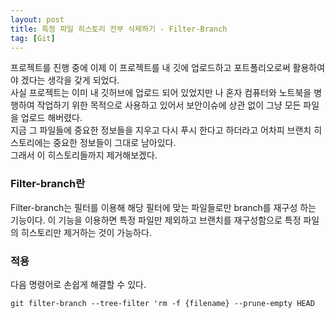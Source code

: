 ```yaml
---
layout: post
title: 특정 파일 히스토리 전부 삭제하기 - Filter-Branch
tag: [Git]
---
```


프로젝트를 진행 중에 이제 이 프로젝트를 내 깃에 업로드하고 포트폴리오로써 활용하여야 겠다는 생각을 갖게 되었다.  
사실 프로젝트는 이미 내 깃허브에 업로드 되어 있었지만 나 혼자 컴퓨터와 노트북을 병행하여 작업하기 위한 목적으로 사용하고 있어서 보안이슈에 상관 없이 그냥 모든 파일을 업로드 해버렸다.  
지금 그 파일들에 중요한 정보들을 지우고 다시 푸시 한다고 하더라고 어차피 브랜치 히스토리에는 중요한 정보들이 그대로 남아있다.  
그래서 이 히스토리들까지 제거해보겠다.

### Filter-branch란
Filter-branch는 필터를 이용해 해당 필터에 맞는 파일들로만 branch를 재구성 하는 기능이다.
이 기능을 이용하면 특정 파일만 제외하고 브랜치를 재구성함으로 특정 파일의 히스토리만 제거하는 것이 가능하다.

### 적용
다음 명령어로 손쉽게 해결할 수 있다.
```
git filter-branch --tree-filter 'rm -f {filename} --prune-empty HEAD
```